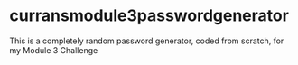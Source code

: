 # curransmodule3passwordgenerator
This is a completely random password generator, coded from scratch, for my Module 3 Challenge
